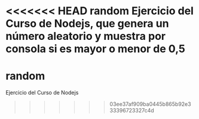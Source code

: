 <<<<<<< HEAD
random
Ejercicio del Curso de Nodejs, que genera un número aleatorio y muestra por consola si es mayor o menor de 0,5
=======
# random
Ejercicio del Curso de Nodejs
>>>>>>> 03ee37af909ba0445b865b92e333396723327c4d

